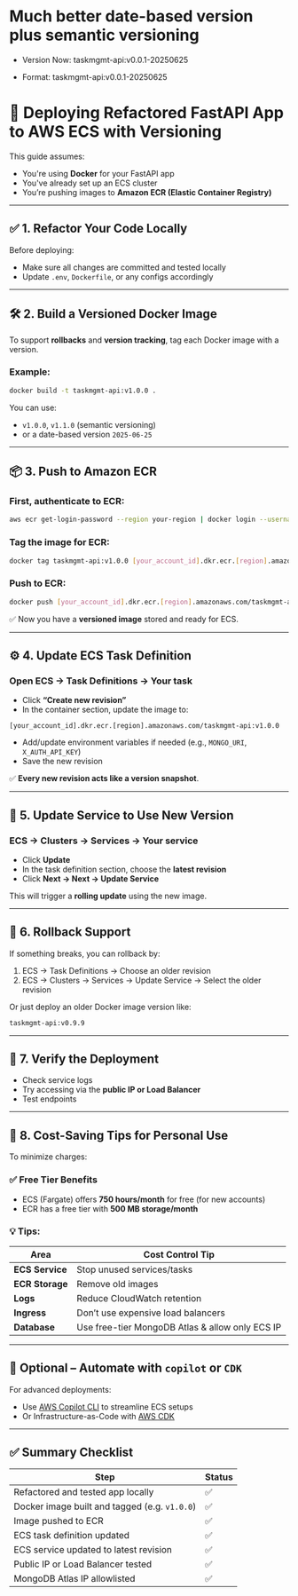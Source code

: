 

# Much better date-based version plus semantic versioning 

* Version Now: taskmgmt-api:v0.0.1-20250625
  
* Format: taskmgmt-api:v0.0.1-20250625

# 🚀 Deploying Refactored FastAPI App to AWS ECS with Versioning

This guide assumes:

* You're using **Docker** for your FastAPI app
* You've already set up an ECS cluster
* You’re pushing images to **Amazon ECR (Elastic Container Registry)**

---

## ✅ 1. Refactor Your Code Locally

Before deploying:

* Make sure all changes are committed and tested locally
* Update `.env`, `Dockerfile`, or any configs accordingly

---

## 🛠 2. Build a Versioned Docker Image

To support **rollbacks** and **version tracking**, tag each Docker image with a version.

### Example:

```bash
docker build -t taskmgmt-api:v1.0.0 .
```

You can use:

* `v1.0.0`, `v1.1.0` (semantic versioning)
* or a date-based version `2025-06-25`

---

## 📦 3. Push to Amazon ECR

### First, authenticate to ECR:

```bash
aws ecr get-login-password --region your-region | docker login --username AWS --password-stdin [your_account_id].dkr.ecr.[region].amazonaws.com
```

### Tag the image for ECR:

```bash
docker tag taskmgmt-api:v1.0.0 [your_account_id].dkr.ecr.[region].amazonaws.com/taskmgmt-api:v1.0.0
```

### Push to ECR:

```bash
docker push [your_account_id].dkr.ecr.[region].amazonaws.com/taskmgmt-api:v1.0.0
```

✅ Now you have a **versioned image** stored and ready for ECS.

---

## ⚙️ 4. Update ECS Task Definition

### Open ECS → Task Definitions → Your task

* Click **“Create new revision”**
* In the container section, update the image to:

```text
[your_account_id].dkr.ecr.[region].amazonaws.com/taskmgmt-api:v1.0.0
```

* Add/update environment variables if needed (e.g., `MONGO_URI`, `X_AUTH_API_KEY`)
* Save the new revision

✅ **Every new revision acts like a version snapshot**.

---

## 🚀 5. Update Service to Use New Version

### ECS → Clusters → Services → Your service

* Click **Update**
* In the task definition section, choose the **latest revision**
* Click **Next → Next → Update Service**

This will trigger a **rolling update** using the new image.

---

## 🔁 6. Rollback Support

If something breaks, you can rollback by:

1. ECS → Task Definitions → Choose an older revision
2. ECS → Clusters → Services → Update Service → Select the older revision

Or just deploy an older Docker image version like:

```bash
taskmgmt-api:v0.9.9
```

---

## 🧪 7. Verify the Deployment

* Check service logs
* Try accessing via the **public IP or Load Balancer**
* Test endpoints

---

## 💸 8. Cost-Saving Tips for Personal Use

To minimize charges:

### ✅ Free Tier Benefits

* ECS (Fargate) offers **750 hours/month** for free (for new accounts)
* ECR has a free tier with **500 MB storage/month**

### 💡 Tips:

| Area            | Cost Control Tip                                |
| --------------- | ----------------------------------------------- |
| **ECS Service** | Stop unused services/tasks                      |
| **ECR Storage** | Remove old images                               |
| **Logs**        | Reduce CloudWatch retention                     |
| **Ingress**     | Don’t use expensive load balancers              |
| **Database**    | Use free-tier MongoDB Atlas & allow only ECS IP |

---

## 🧭 Optional – Automate with `copilot` or `CDK`

For advanced deployments:

* Use [AWS Copilot CLI](https://aws.github.io/copilot-cli/) to streamline ECS setups
* Or Infrastructure-as-Code with [AWS CDK](https://docs.aws.amazon.com/cdk/latest/guide/home.html)

---

## ✅ Summary Checklist

| Step                                          | Status |
| --------------------------------------------- | ------ |
| Refactored and tested app locally             | ✅      |
| Docker image built and tagged (e.g. `v1.0.0`) | ✅      |
| Image pushed to ECR                           | ✅      |
| ECS task definition updated                   | ✅      |
| ECS service updated to latest revision        | ✅      |
| Public IP or Load Balancer tested             | ✅      |
| MongoDB Atlas IP allowlisted                  | ✅      |
